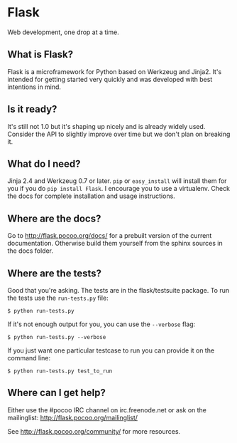 # Flask

Web development, one drop at a time.


## What is Flask?

Flask is a microframework for Python based on Werkzeug
and Jinja2.  It's intended for getting started very quickly
and was developed with best intentions in mind.

## Is it ready?

It's still not 1.0 but it's shaping up nicely and is
already widely used.  Consider the API to slightly
improve over time but we don't plan on breaking it.

## What do I need?

Jinja 2.4 and Werkzeug 0.7 or later.
`pip` or `easy_install` will install them for you if you do
`pip install Flask`. I encourage you to use a virtualenv.
Check the docs for complete installation and usage
instructions.

## Where are the docs?

Go to http://flask.pocoo.org/docs/ for a prebuilt version
of the current documentation.  Otherwise build them yourself
from the sphinx sources in the docs folder.

## Where are the tests?

Good that you're asking.  The tests are in the
flask/testsuite package.  To run the tests use the
`run-tests.py` file:

    $ python run-tests.py

If it's not enough output for you, you can use the
`--verbose` flag:

    $ python run-tests.py --verbose

If you just want one particular testcase to run you can
provide it on the command line:

    $ python run-tests.py test_to_run

## Where can I get help?

Either use the #pocoo IRC channel on irc.freenode.net or
ask on the mailinglist: http://flask.pocoo.org/mailinglist/

See http://flask.pocoo.org/community/ for more resources.

